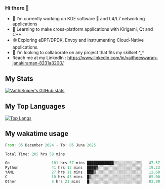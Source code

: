 ### Hi there 👋

- 🔭 I’m currently working on KDE software 💓 and L4/L7 networking applications 
- 📖 Learning to make cross-platform applications with Kirigami, Qt and C++
- 🕸️ Exploring eBPF/DPDK, Envoy and instrumenting Cloud-Native applications. 
- 👯 I’m looking to collaborate on any project that fits my skillset ^_^
- Reach me at my LinkedIn : https://www.linkedin.com/in/vaitheeswaran-janakiraman-8231a3200/

## My Stats
[![VaithiSniper's GitHub stats](https://github-readme-stats.vercel.app/api?username=VaithiSniper&hide=stars&theme=radical)](https://github.com/anuraghazra/github-readme-stats)

## My Top Languages

[![Top Langs](https://github-readme-stats.vercel.app/api/top-langs/?username=VaithiSniper&layout=compact)](https://github.com/anuraghazra/github-readme-stats)

## My wakatime usage

<!--START_SECTION:waka-->

```rust
From: 05 December 2024 - To: 05 June 2025

Total Time: 205 hrs 59 mins

Go                   101 hrs 57 mins ████████████░░░░░░░░░░░░░   47.57 %
Python               41 hrs 13 mins  ████▓░░░░░░░░░░░░░░░░░░░░   19.23 %
YAML                 27 hrs 11 mins  ███▒░░░░░░░░░░░░░░░░░░░░░   12.68 %
C                    10 hrs 43 mins  █▒░░░░░░░░░░░░░░░░░░░░░░░   05.00 %
Other                8 hrs 21 mins   █░░░░░░░░░░░░░░░░░░░░░░░░   03.90 %
```

<!--END_SECTION:waka-->
